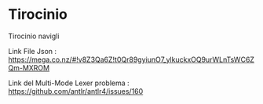 # Tirocinio
Tirocinio navigli

Link File Json : https://mega.co.nz/#!v8Z3Qa6Z!t0Qr89gyiunO7_ylkuckxOQ9urWLnTsWC6ZQm-MXROM

Link del Multi-Mode Lexer problema : https://github.com/antlr/antlr4/issues/160
